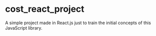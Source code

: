 # cost_react_project
A simple project made in React.js just to train the initial concepts of this JavaScript library.
